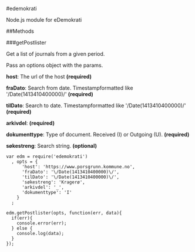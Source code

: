 #edemokrati

Node.js module for eDemokrati

##Methods

###getPostlister

Get a list of journals from a given period.
 
Pass an options object with the params.

**host**: The url of the host **(required)**

**fraDato**: Search from date. Timestampformatted like '\/Date(1413410400000)\/' **(required)**

**tilDato**: Search to date. Timestampformatted like '\/Date(1413410400000)\/' **(required)**

**arkivdel**: **(required)**

**dokumenttype**: Type of document. Received (I) or Outgoing (U). **(required)**

**søkestreng**: Search string. **(optional)**

```
var edm = require('edemokrati')
  , opts = {
      'host': 'https://www.porsgrunn.kommune.no',
      'fraDato': '\/Date(1413410400000)\/',
      'tilDato': '\/Date(1413410400000)\/',
      'søkestreng': 'Kragerø',
      'arkivdel': '_',
      'dokumenttype': 'I'
    }
  ;

edm.getPostlister(opts, function(err, data){
  if(err){
    console.error(err);
  } else {
    console.log(data);
  }
});
```